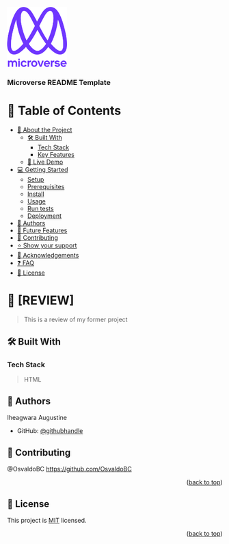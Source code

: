 
  <img src="murple_logo.png" alt="logo" width="140"  height="auto" />
  <br/>

  <h3><b>Microverse README Template</b></h3>

</div>

<!-- TABLE OF CONTENTS -->

# 📗 Table of Contents

- [📖 About the Project](#about-project)
  - [🛠 Built With](#built-with)
    - [Tech Stack](#tech-stack)
    - [Key Features](#key-features)
  - [🚀 Live Demo](#live-demo)
- [💻 Getting Started](#getting-started)
  - [Setup](#setup)
  - [Prerequisites](#prerequisites)
  - [Install](#install)
  - [Usage](#usage)
  - [Run tests](#run-tests)
  - [Deployment](#triangular_flag_on_post-deployment)
- [👥 Authors](#authors)
- [🔭 Future Features](#future-features)
- [🤝 Contributing](#contributing)
- [⭐️ Show your support](#support)
- [🙏 Acknowledgements](#acknowledgements)
- [❓ FAQ](#faq)
- [📝 License](#license)

<!-- PROJECT DESCRIPTION -->

# 📖 [REVIEW] <a name="about-project"></a>

>This is a review of my former project

## 🛠 Built With <a name="built-with"></a>

### Tech Stack <a name="tech-stack"></a>

> HTML

<!-- AUTHORS -->

## 👥 Authors <a name="authors"></a>

 Iheagwara Augustine

- GitHub: [@githubhandle](https://github.com/stino-x)

## 🤝 Contributing <a name="contributing"></a>
@OsvaldoBC
https://github.com/OsvaldoBC

<p align="right">(<a href="#readme-top">back to top</a>)</p>

<!-- SUPPORT -->
<!-- LICENSE -->

## 📝 License <a name="license"></a>

This project is [MIT](./LICENSE) licensed.

<p align="right">(<a href="#readme-top">back to top</a>)</p>
